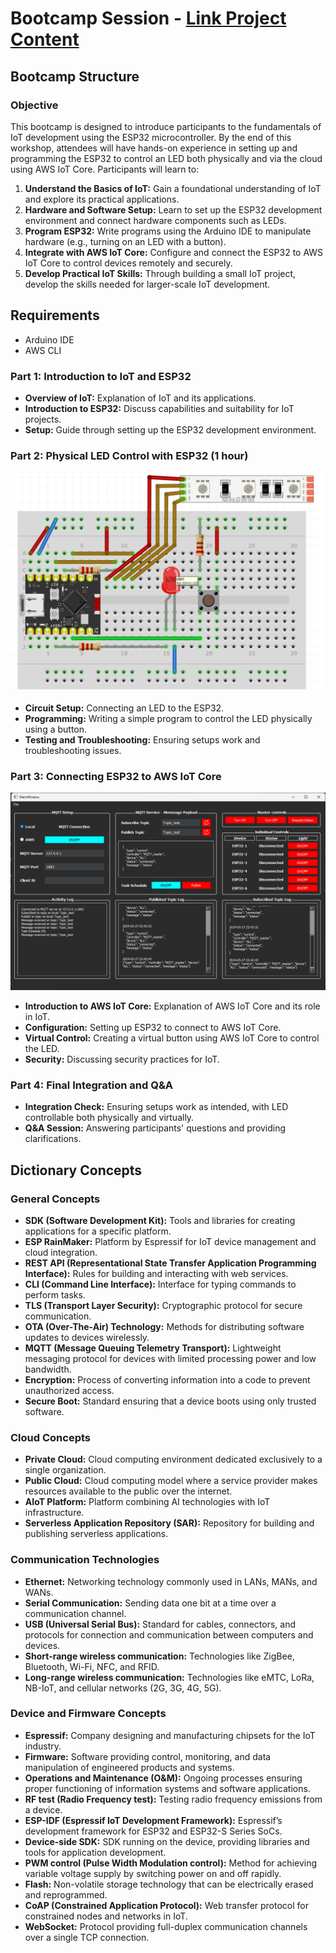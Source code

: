 # Bootcamp Session  - [Link Project Content](https://sebas-iqterra-tech.notion.site/Boot-Camp-University-Microcontrollers-0f0e5f42ea38471b9193516da953a018)

## Bootcamp Structure

### Objective

This bootcamp is designed to introduce participants to the fundamentals of IoT development using the ESP32 microcontroller. By the end of this workshop, attendees will have hands-on experience in setting up and programming the ESP32 to control an LED both physically and via the cloud using AWS IoT Core. Participants will learn to:

1. **Understand the Basics of IoT:** Gain a foundational understanding of IoT and explore its practical applications.
2. **Hardware and Software Setup:** Learn to set up the ESP32 development environment and connect hardware components such as LEDs.
3. **Program ESP32:** Write programs using the Arduino IDE to manipulate hardware (e.g., turning on an LED with a button).
4. **Integrate with AWS IoT Core:** Configure and connect the ESP32 to AWS IoT Core to control devices remotely and securely.
5. **Develop Practical IoT Skills:** Through building a small IoT project, develop the skills needed for larger-scale IoT development.


## Requirements

- Arduino IDE
- AWS CLI

### Part 1: Introduction to IoT and ESP32 

- **Overview of IoT:** Explanation of IoT and its applications.
- **Introduction to ESP32:** Discuss capabilities and suitability for IoT projects.
- **Setup:** Guide through setting up the ESP32 development environment.

### Part 2: Physical LED Control with ESP32 (1 hour)

![LED Circuit](https://github.com/sebas8822/Bootcamp_ESP32_C3/blob/main/Pics/Breadboard_ESP32_C3.png)

- **Circuit Setup:** Connecting an LED to the ESP32.
- **Programming:** Writing a simple program to control the LED physically using a button.
- **Testing and Troubleshooting:** Ensuring setups work and troubleshooting issues.

### Part 3: Connecting ESP32 to AWS IoT Core 

![LED Circuit](https://github.com/sebas8822/Bootcamp_ESP32_C3/blob/main/Pics/User_interface_mqtt_testing.png)

- **Introduction to AWS IoT Core:** Explanation of AWS IoT Core and its role in IoT.
- **Configuration:** Setting up ESP32 to connect to AWS IoT Core.
- **Virtual Control:** Creating a virtual button using AWS IoT Core to control the LED.
- **Security:** Discussing security practices for IoT.

### Part 4: Final Integration and Q&A 

- **Integration Check:** Ensuring setups work as intended, with LED controllable both physically and virtually.
- **Q&A Session:** Answering participants' questions and providing clarifications.

## Dictionary Concepts

### General Concepts

- **SDK (Software Development Kit):** Tools and libraries for creating applications for a specific platform.
- **ESP RainMaker:** Platform by Espressif for IoT device management and cloud integration.
- **REST API (Representational State Transfer Application Programming Interface):** Rules for building and interacting with web services.
- **CLI (Command Line Interface):** Interface for typing commands to perform tasks.
- **TLS (Transport Layer Security):** Cryptographic protocol for secure communication.
- **OTA (Over-The-Air) Technology:** Methods for distributing software updates to devices wirelessly.
- **MQTT (Message Queuing Telemetry Transport):** Lightweight messaging protocol for devices with limited processing power and low bandwidth.
- **Encryption:** Process of converting information into a code to prevent unauthorized access.
- **Secure Boot:** Standard ensuring that a device boots using only trusted software.

### Cloud Concepts

- **Private Cloud:** Cloud computing environment dedicated exclusively to a single organization.
- **Public Cloud:** Cloud computing model where a service provider makes resources available to the public over the internet.
- **AIoT Platform:** Platform combining AI technologies with IoT infrastructure.
- **Serverless Application Repository (SAR):** Repository for building and publishing serverless applications.

### Communication Technologies

- **Ethernet:** Networking technology commonly used in LANs, MANs, and WANs.
- **Serial Communication:** Sending data one bit at a time over a communication channel.
- **USB (Universal Serial Bus):** Standard for cables, connectors, and protocols for connection and communication between computers and devices.
- **Short-range wireless communication:** Technologies like ZigBee, Bluetooth, Wi-Fi, NFC, and RFID.
- **Long-range wireless communication:** Technologies like eMTC, LoRa, NB-IoT, and cellular networks (2G, 3G, 4G, 5G).

### Device and Firmware Concepts

- **Espressif:** Company designing and manufacturing chipsets for the IoT industry.
- **Firmware:** Software providing control, monitoring, and data manipulation of engineered products and systems.
- **Operations and Maintenance (O&M):** Ongoing processes ensuring proper functioning of information systems and software applications.
- **RF test (Radio Frequency test):** Testing radio frequency emissions from a device.
- **ESP-IDF (Espressif IoT Development Framework):** Espressif’s development framework for ESP32 and ESP32-S Series SoCs.
- **Device-side SDK:** SDK running on the device, providing libraries and tools for application development.
- **PWM control (Pulse Width Modulation control):** Method for achieving variable voltage supply by switching power on and off rapidly.
- **Flash:** Non-volatile storage technology that can be electrically erased and reprogrammed.
- **CoAP (Constrained Application Protocol):** Web transfer protocol for constrained nodes and networks in IoT.
- **WebSocket:** Protocol providing full-duplex communication channels over a single TCP connection.
